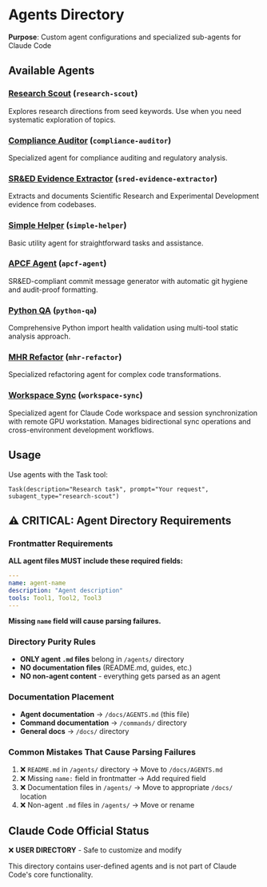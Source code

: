 # Agents Directory

**Purpose**: Custom agent configurations and specialized sub-agents for Claude Code

## Available Agents

### [Research Scout](../agents/research-scout.md) (`research-scout`)
Explores research directions from seed keywords. Use when you need systematic exploration of topics.

### [Compliance Auditor](../agents/compliance-auditor.md) (`compliance-auditor`)
Specialized agent for compliance auditing and regulatory analysis.

### [SR&ED Evidence Extractor](../agents/sred-evidence-extractor.md) (`sred-evidence-extractor`)
Extracts and documents Scientific Research and Experimental Development evidence from codebases.

### [Simple Helper](../agents/simple-helper.md) (`simple-helper`)
Basic utility agent for straightforward tasks and assistance.

### [APCF Agent](../agents/apcf-agent.md) (`apcf-agent`)
SR&ED-compliant commit message generator with automatic git hygiene and audit-proof formatting.

### [Python QA](../agents/python-qa.md) (`python-qa`)
Comprehensive Python import health validation using multi-tool static analysis approach.

### [MHR Refactor](../agents/mhr-refactor.md) (`mhr-refactor`)
Specialized refactoring agent for complex code transformations.

### [Workspace Sync](../agents/workspace-sync.md) (`workspace-sync`)
Specialized agent for Claude Code workspace and session synchronization with remote GPU workstation. Manages bidirectional sync operations and cross-environment development workflows.

## Usage
Use agents with the Task tool:
```
Task(description="Research task", prompt="Your request", subagent_type="research-scout")
```

## ⚠️ CRITICAL: Agent Directory Requirements

### Frontmatter Requirements
**ALL agent files MUST include these required fields:**
```yaml
---
name: agent-name
description: "Agent description"
tools: Tool1, Tool2, Tool3
---
```

**Missing `name` field will cause parsing failures.**

### Directory Purity Rules
- **ONLY agent `.md` files** belong in `/agents/` directory
- **NO documentation files** (README.md, guides, etc.)
- **NO non-agent content** - everything gets parsed as an agent

### Documentation Placement
- **Agent documentation** → `/docs/AGENTS.md` (this file)
- **Command documentation** → `/commands/` directory  
- **General docs** → `/docs/` directory

### Common Mistakes That Cause Parsing Failures
1. ❌ `README.md` in `/agents/` directory → Move to `/docs/AGENTS.md`
2. ❌ Missing `name:` field in frontmatter → Add required field
3. ❌ Documentation files in `/agents/` → Move to appropriate `/docs/` location
4. ❌ Non-agent `.md` files in `/agents/` → Move or rename

## Claude Code Official Status
❌ **USER DIRECTORY** - Safe to customize and modify

This directory contains user-defined agents and is not part of Claude Code's core functionality.